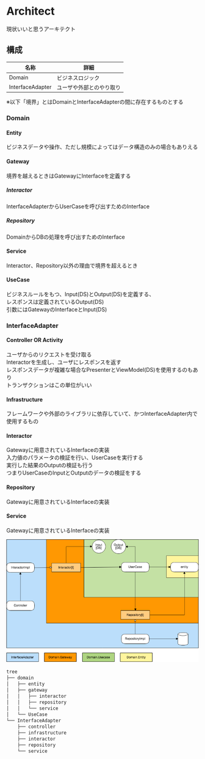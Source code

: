 # Architect

現状いいと思うアーキテクト


## 構成

|名称|詳細|
|---|---|
|Domain|ビジネスロジック|
|InterfaceAdapter|ユーザや外部とのやり取り|

※以下「境界」とはDomainとInterfaceAdapterの間に存在するものとする

### Domain

#### Entity

ビジネスデータや操作、ただし規模によってはデータ構造のみの場合もありえる

#### Gateway

境界を越えるときはGatewayにInterfaceを定義する

##### Interactor

InterfaceAdapterからUserCaseを呼び出すためのInterface

##### Repository

DomainからDBの処理を呼び出すためのInterface

#### Service

Interactor、Repository以外の理由で境界を超えるとき

#### UseCase

ビジネスルールをもつ、Input(DS)とOutput(DS)を定義する、<br />
レスポンスは定義されているOutput(DS)<br />
引数にはGatewayのInterfaceとInput(DS)

### InterfaceAdapter

#### Controller OR Activity

ユーザからのリクエストを受け取る<br />
Interactorを生成し、ユーザにレスポンスを返す<br />
レスポンスデータが複雑な場合なPresenterとViewModel(DS)を使用するのもあり<br />
トランザクションはこの単位がいい

#### Infrastructure

フレームワークや外部のライブラリに依存していて、かつInterfaceAdapter内で使用するもの

#### Interactor

Gatewayに用意されているInterfaceの実装<br />
入力値のパラメータの検証を行い、UserCaseを実行する<br />
実行した結果のOutputの検証も行う<br />
つまりUserCaseのInputとOutputのデータの検証をする


#### Repository

Gatewayに用意されているInterfaceの実装

#### Service

Gatewayに用意されているInterfaceの実装

<img src="/Architect.png" alt="イメージ">

```
tree
├── domain
│   ├── entity
│   ├── gateway
│   │   ├── interactor
│   │   ├── repository
│   │   └── service
│   └── UseCase
└── InterfaceAdapter
    ├── controller
    ├── infrastructure
    ├── interactor
    ├── repository
    └── service
```